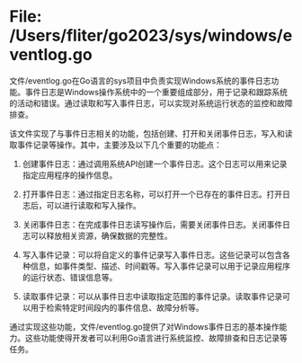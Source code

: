 # File: /Users/fliter/go2023/sys/windows/eventlog.go

文件/eventlog.go在Go语言的sys项目中负责实现Windows系统的事件日志功能。事件日志是Windows操作系统中的一个重要组成部分，用于记录和跟踪系统的活动和错误。通过读取和写入事件日志，可以实现对系统运行状态的监控和故障排查。

该文件实现了与事件日志相关的功能，包括创建、打开和关闭事件日志，写入和读取事件记录等操作。其中，主要涉及以下几个重要的功能点：

1. 创建事件日志：通过调用系统API创建一个事件日志。这个日志可以用来记录指定应用程序的操作信息。

2. 打开事件日志：通过指定日志名称，可以打开一个已存在的事件日志。打开日志后，可以进行读取和写入操作。

3. 关闭事件日志：在完成事件日志读写操作后，需要关闭事件日志。关闭事件日志可以释放相关资源，确保数据的完整性。

4. 写入事件记录：可以将自定义的事件记录写入事件日志。这些记录可以包含各种信息，如事件类型、描述、时间戳等。写入事件记录可以用于记录应用程序的运行状态、错误信息等。

5. 读取事件记录：可以从事件日志中读取指定范围的事件记录。读取事件记录可以用于检索特定时间段内的事件信息、故障分析等。

通过实现这些功能，文件/eventlog.go提供了对Windows事件日志的基本操作能力。这些功能使得开发者可以利用Go语言进行系统监控、故障排查和日志记录等任务。

